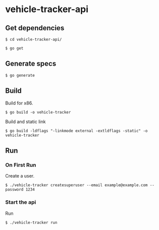 # vehicle-tracker-api

## Get dependencies
`$ cd vehicle-tracker-api/`

`$ go get`

## Generate specs
`$ go generate`

## Build
Build for x86.

`$ go build -o vehicle-tracker`

Build and static link

`$ go build -ldflags "-linkmode external -extldflags -static" -o vehicle-tracker`

## Run

### On First Run
Create a user.

`$ ./vehicle-tracker createsuperuser --email example@example.com --password 1234`

### Start the api 
Run

`$ ./vehicle-tracker run`

